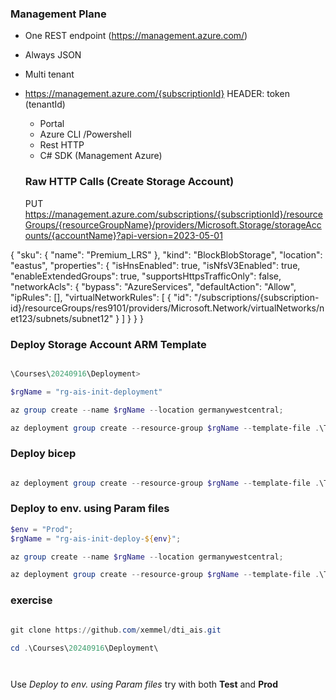 ### Management Plane

- One REST endpoint (https://management.azure.com/)
- Always JSON
- Multi tenant

- https://management.azure.com/{subscriptionId}      HEADER: token (tenantId)
   - Portal
   - Azure CLI /Powershell
   - Rest HTTP
   - C# SDK (Management Azure)



   ### Raw HTTP Calls (Create Storage Account)

   PUT https://management.azure.com/subscriptions/{subscriptionId}/resourceGroups/{resourceGroupName}/providers/Microsoft.Storage/storageAccounts/{accountName}?api-version=2023-05-01


{
  "sku": {
    "name": "Premium_LRS"
  },
  "kind": "BlockBlobStorage",
  "location": "eastus",
  "properties": {
    "isHnsEnabled": true,
    "isNfsV3Enabled": true,
    "enableExtendedGroups": true,
    "supportsHttpsTrafficOnly": false,
    "networkAcls": {
      "bypass": "AzureServices",
      "defaultAction": "Allow",
      "ipRules": [],
      "virtualNetworkRules": [
        {
          "id": "/subscriptions/{subscription-id}/resourceGroups/res9101/providers/Microsoft.Network/virtualNetworks/net123/subnets/subnet12"
        }
      ]
    }
  }
}



### Deploy Storage Account ARM Template

```powershell

\Courses\20240916\Deployment>

$rgName = "rg-ais-init-deployment"

az group create --name $rgName --location germanywestcentral;

az deployment group create --resource-group $rgName --template-file .\Templates\storageaccount.json


```

### Deploy bicep

```powershell

az deployment group create --resource-group $rgName --template-file .\Templates\genericStorageAccount.bicep

```

### Deploy to env. using Param files

```powershell
$env = "Prod";
$rgName = "rg-ais-init-deploy-${env}";

az group create --name $rgName --location germanywestcentral;

az deployment group create --resource-group $rgName --template-file .\Templates\genericStorageAccount.bicep --parameters ".\Parameters\${env}\storageAccount.json"

```

### exercise

```powershell

git clone https://github.com/xemmel/dti_ais.git

cd .\Courses\20240916\Deployment\




```

Use *Deploy to env. using Param files* try with both **Test** and **Prod**